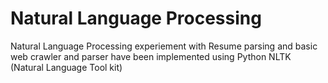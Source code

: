 # Natural Language Processing
Natural Language Processing experiement with Resume parsing and basic web crawler and parser have been implemented using Python NLTK (Natural Language Tool kit)
